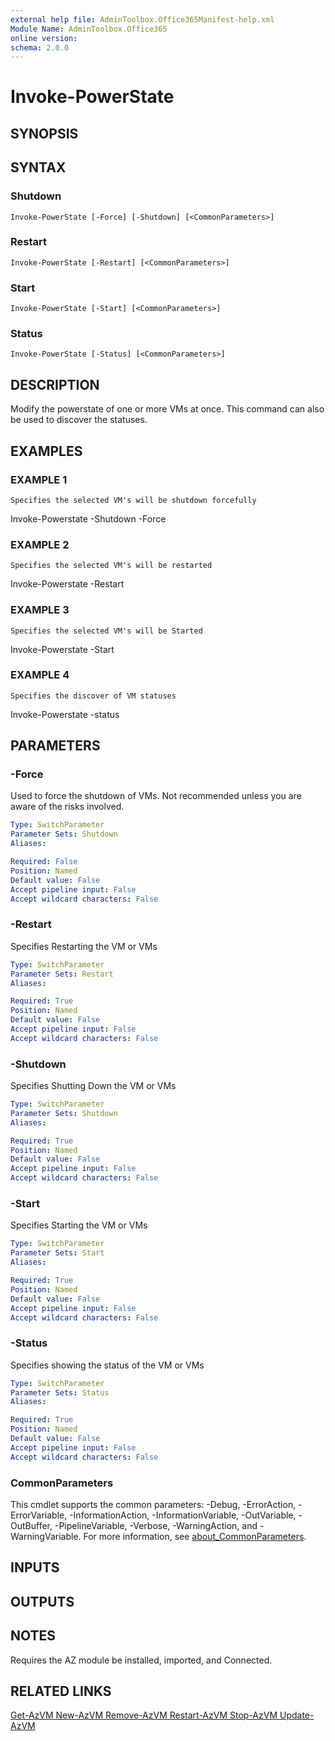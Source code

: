```yaml
---
external help file: AdminToolbox.Office365Manifest-help.xml
Module Name: AdminToolbox.Office365
online version:
schema: 2.0.0
---
```


# Invoke-PowerState

## SYNOPSIS

## SYNTAX

### Shutdown
```
Invoke-PowerState [-Force] [-Shutdown] [<CommonParameters>]
```

### Restart
```
Invoke-PowerState [-Restart] [<CommonParameters>]
```

### Start
```
Invoke-PowerState [-Start] [<CommonParameters>]
```

### Status
```
Invoke-PowerState [-Status] [<CommonParameters>]
```

## DESCRIPTION
Modify the powerstate of one or more VMs at once.
This command can also be used to discover the statuses.

## EXAMPLES

### EXAMPLE 1
```
Specifies the selected VM's will be shutdown forcefully
```

Invoke-Powerstate -Shutdown -Force

### EXAMPLE 2
```
Specifies the selected VM's will be restarted
```

Invoke-Powerstate -Restart

### EXAMPLE 3
```
Specifies the selected VM's will be Started
```

Invoke-Powerstate -Start

### EXAMPLE 4
```
Specifies the discover of VM statuses
```

Invoke-Powerstate -status

## PARAMETERS

### -Force
Used to force the shutdown of VMs.
Not recommended unless you are aware of the risks involved.

```yaml
Type: SwitchParameter
Parameter Sets: Shutdown
Aliases:

Required: False
Position: Named
Default value: False
Accept pipeline input: False
Accept wildcard characters: False
```

### -Restart
Specifies Restarting the VM or VMs

```yaml
Type: SwitchParameter
Parameter Sets: Restart
Aliases:

Required: True
Position: Named
Default value: False
Accept pipeline input: False
Accept wildcard characters: False
```

### -Shutdown
Specifies Shutting Down the VM or VMs

```yaml
Type: SwitchParameter
Parameter Sets: Shutdown
Aliases:

Required: True
Position: Named
Default value: False
Accept pipeline input: False
Accept wildcard characters: False
```

### -Start
Specifies Starting the VM or VMs

```yaml
Type: SwitchParameter
Parameter Sets: Start
Aliases:

Required: True
Position: Named
Default value: False
Accept pipeline input: False
Accept wildcard characters: False
```

### -Status
Specifies showing the status of the VM or VMs

```yaml
Type: SwitchParameter
Parameter Sets: Status
Aliases:

Required: True
Position: Named
Default value: False
Accept pipeline input: False
Accept wildcard characters: False
```

### CommonParameters
This cmdlet supports the common parameters: -Debug, -ErrorAction, -ErrorVariable, -InformationAction, -InformationVariable, -OutVariable, -OutBuffer, -PipelineVariable, -Verbose, -WarningAction, and -WarningVariable. For more information, see [about_CommonParameters](http://go.microsoft.com/fwlink/?LinkID=113216).

## INPUTS

## OUTPUTS

## NOTES
Requires the AZ module be installed, imported, and Connected.

## RELATED LINKS

[Get-AzVM
New-AzVM
Remove-AzVM
Restart-AzVM
Stop-AzVM
Update-AzVM]()

